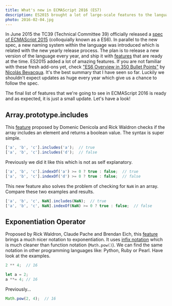 ```yaml
---
title: What's new in ECMAScript 2016 (ES7)
description: ES2015 brought a lot of large-scale features to the language. The new release process is going to introduce a few small bits every year. Here's what's new in ES2016.
photo: 2016-02-04.jpg
---
```


In June 2015 the TC39 (Technical Committee 39) officially released a [spec of ECMAScript 2015](http://www.ecma-international.org/ecma-262/6.0/) (colloquially known as a ES6). In parallel to the new spec, a new naming system within the language was introduced which is related with the new yearly release process. The plan is to release a new version of the language every year, and ship it with [features](https://github.com/tc39/ecma262/blob/master/README.md) that are ready at the time. ES2015 added a lot of amazing features. If you are not familiar with these fresh add-ons yet, check ["ES6 Overview in 350 Bullet Points"](https://ponyfoo.com/articles/es6) by [Nicolás Bevacqua](https://twitter.com/nzgb?lang=en). It's the best summary that I have seen so far. Luckily we shouldn't expect updates as huge every year which give us a chance to follow the spec.

The final list of features that we're going to see in ECMAScript 2016 is ready and as expected, it is just a small update. Let's have a look!

## Array.prototype.includes

This [feature](https://github.com/tc39/Array.prototype.includes/) proposed by Domenic Denicola and Rick Waldron  checks if the array includes an element and returns a boolean value. The syntax is super simple.

```js
['a', 'b', 'c'].includes('a');  // true
['a', 'b', 'c'].includes('d');  // false
```

Previously we did it like this which is not as self explanatory.

```js
['a', 'b', 'c'].indexOf('a') >= 0 ? true : false;  // true
['a', 'b', 'c'].indexOf('d') >= 0 ? true : false;  // false
```

This new feature also solves the problem of checking for `NaN` in an array. Compare these two examples and results.

```js
['a', 'b', 'c', NaN].includes(NaN);  // true
['a', 'b', 'c', NaN].indexOf(NaN) >= 0 ? true : false;  // false
```

## Exponentiation Operator

Proposed by Rick Waldron, Claude Pache and Brendan Eich, this [feature](https://github.com/rwaldron/exponentiation-operator) brings a much nicer notation to exponentiation. It uses [infix notation](https://en.wikipedia.org/wiki/Infix_notation) which is much cleaner than function notation (`Math.pow()`). We can find the same notation in other programming languages like: Python, Ruby or Pearl. Have look at the examples.

```js
2 ** 4;  // 16
```

```js
let a = 2;
a **= 4; // 16
```

Previously...

```js
Math.pow(2, 4);  // 16
```
